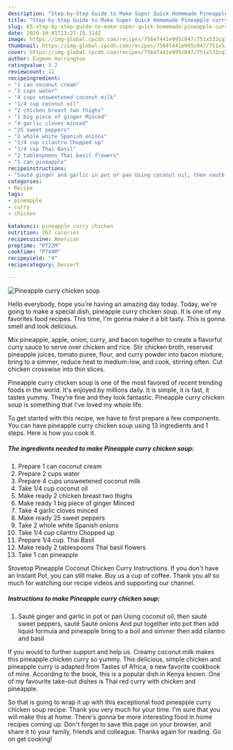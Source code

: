 ```yaml
---
description: "Step-by-Step Guide to Make Super Quick Homemade Pineapple curry chicken soup"
title: "Step-by-Step Guide to Make Super Quick Homemade Pineapple curry chicken soup"
slug: 65-step-by-step-guide-to-make-super-quick-homemade-pineapple-curry-chicken-soup
date: 2020-10-01T13:27:15.314Z
image: https://img-global.cpcdn.com/recipes/7564f441e995c047/751x532cq70/pineapple-curry-chicken-soup-recipe-main-photo.jpg
thumbnail: https://img-global.cpcdn.com/recipes/7564f441e995c047/751x532cq70/pineapple-curry-chicken-soup-recipe-main-photo.jpg
cover: https://img-global.cpcdn.com/recipes/7564f441e995c047/751x532cq70/pineapple-curry-chicken-soup-recipe-main-photo.jpg
author: Eugene Harrington
ratingvalue: 3.2
reviewcount: 11
recipeingredient:
- "1 can coconut cream"
- "2 cups water"
- "4 cups unsweetened coconut milk"
- "1/4 cup coconut oil"
- "2 chicken breast two thighs"
- "1 big piece of ginger Minced"
- "4 garlic cloves minced"
- "25 sweet peppers"
- "2 whole white Spanish onions"
- "1/4 cup cilantro Chopped up"
- "1/4 cup Thai Basil"
- "2 tablespoons Thai basil flowers"
- "1 can pineapple"
recipeinstructions:
- "Sauté ginger and garlic in pot or pan Using coconut oil, then sauté sweet peppers, sauté Sauté onions And put together into pot then add liquid formula and pineapple bring to a boil and simmer then add cilantro and basil"
categories:
- Recipe
tags:
- pineapple
- curry
- chicken

katakunci: pineapple curry chicken 
nutrition: 267 calories
recipecuisine: American
preptime: "PT22M"
cooktime: "PT44M"
recipeyield: "4"
recipecategory: Dessert

---
```



![Pineapple curry chicken soup](https://img-global.cpcdn.com/recipes/7564f441e995c047/751x532cq70/pineapple-curry-chicken-soup-recipe-main-photo.jpg)

Hello everybody, hope you're having an amazing day today. Today, we're going to make a special dish, pineapple curry chicken soup. It is one of my favorites food recipes. This time, I'm gonna make it a bit tasty. This is gonna smell and look delicious.

Mix pineapple, apple, onion, curry, and bacon together to create a flavorful curry sauce to serve over chicken and rice. Stir chicken broth, reserved pineapple juices, tomato puree, flour, and curry powder into bacon mixture; bring to a simmer, reduce heat to medium-low, and cook, stirring often. Cut chicken crosswise into thin slices.

Pineapple curry chicken soup is one of the most favored of recent trending foods in the world. It's enjoyed by millions daily. It is simple, it is fast, it tastes yummy. They're fine and they look fantastic. Pineapple curry chicken soup is something that I've loved my whole life.


To get started with this recipe, we have to first prepare a few components. You can have pineapple curry chicken soup using 13 ingredients and 1 steps. Here is how you cook it.

<!--inarticleads1-->

##### The ingredients needed to make Pineapple curry chicken soup:

1. Prepare 1 can coconut cream
1. Prepare 2 cups water
1. Prepare 4 cups unsweetened coconut milk
1. Take 1/4 cup coconut oil
1. Make ready 2 chicken breast two thighs
1. Make ready 1 big piece of ginger Minced
1. Take 4 garlic cloves minced
1. Make ready 25 sweet peppers
1. Take 2 whole white Spanish onions
1. Take 1/4 cup cilantro Chopped up
1. Prepare 1/4 cup. Thai Basil
1. Make ready 2 tablespoons Thai basil flowers
1. Take 1 can pineapple


Stovetop Pineapple Coconut Chicken Curry Instructions. If you don&#39;t have an Instant Pot, you can still make. Buy us a cup of coffee. Thank you all so much for watching our recipe videos and supporting our channel. 

<!--inarticleads2-->

##### Instructions to make Pineapple curry chicken soup:

1. Sauté ginger and garlic in pot or pan Using coconut oil, then sauté sweet peppers, sauté Sauté onions And put together into pot then add liquid formula and pineapple bring to a boil and simmer then add cilantro and basil


If you would to further support and help us. Creamy coconut milk makes this pineapple chicken curry so yummy. This delicious, simple chicken and pineapple curry is adapted from Tastes of Africa, a new favorite cookbook of mine. According to the book, this is a popular dish in Kenya known. One of my favourite take-out dishes is Thai red curry with chicken and pineapple. 

So that is going to wrap it up with this exceptional food pineapple curry chicken soup recipe. Thank you very much for your time. I'm sure that you will make this at home. There's gonna be more interesting food in home recipes coming up. Don't forget to save this page on your browser, and share it to your family, friends and colleague. Thanks again for reading. Go on get cooking!
